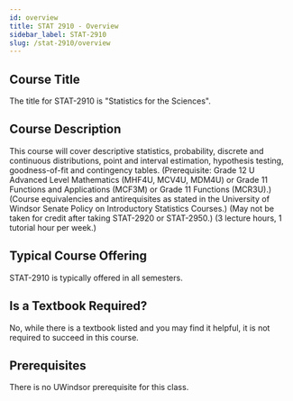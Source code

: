 ```yaml
---
id: overview
title: STAT 2910 - Overview
sidebar_label: STAT-2910
slug: /stat-2910/overview
---
```


## Course Title

The title for STAT-2910 is "Statistics for the Sciences".

## Course Description

This course will cover descriptive statistics, probability, discrete and continuous distributions, point and interval estimation, hypothesis testing, goodness-of-fit and contingency tables. (Prerequisite: Grade 12 U Advanced Level Mathematics (MHF4U, MCV4U, MDM4U) or Grade 11 Functions and Applications (MCF3M) or Grade 11 Functions (MCR3U).) (Course equivalencies and antirequisites as stated in the University of Windsor Senate Policy on Introductory Statistics Courses.) (May not be taken for credit after taking STAT-2920 or STAT-2950.) (3 lecture hours, 1 tutorial hour per week.)

## Typical Course Offering

STAT-2910 is typically offered in all semesters.

## Is a Textbook Required?

No, while there is a textbook listed and you may find it helpful, it is not required to succeed in this course.

## Prerequisites

There is no UWindsor prerequisite for this class.
